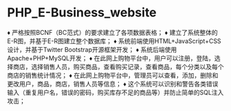 # PHP_E-Business_website

♦	严格按照BCNF（BC范式）的要求建立了各项数据表格；
♦	建立了系统整体的E-R图，并基于E-R图建立整个数据库；
♦	系统前端使用HTML+JavaScript+CSS设计，并基于Twitter Bootstrap开源框架开发；
♦	系统后端使用Apache+PHP+MySQL开发；
♦	在此网上购物平台中，用户可以注册，登陆，选择商店，选择销售人员，购买商品，查看购买记录，查看商品，每个分类以及每个商店的销售统计情况；
♦	在此网上购物平台中，管理员可以查看，添加，删除和更改用户，商品，商店，销售人员等信息；
♦ 这个系统可以识别和警告各类错误输入（重复用户名，错误的密码，购买库存不足的商品等）并防止简单的SQL注入攻击；

